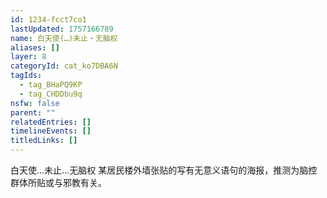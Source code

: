 ```yaml
---
id: 1234-fcct7co1
lastUpdated: 1757166789
name: 白天使(…)未止・无脑权
aliases: []
layer: 8
categoryId: cat_ko7DBA6N
tagIds:
  - tag_BHaPQ9KP
  - tag_CHDDbu9q
nsfw: false
parent: ""
relatedEntries: []
timelineEvents: []
titledLinks: []
---
```


白天使…未止…无脑权 某居民楼外墙张贴的写有无意义语句的海报，推测为脑控群体所贴或与邪教有关。